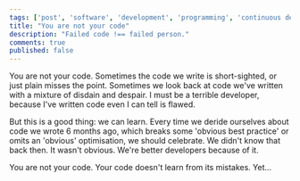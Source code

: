 ```yaml
---
tags: ['post', 'software', 'development', 'programming', 'continuous delivery']
title: "You are not your code"
description: "Failed code !== failed person."
comments: true
published: false
---
```

You are not your code.  Sometimes the code we write is short-sighted, or just plain misses the point.  Sometimes we look back at code we've written with a mixture of disdain and despair.  I must be a terrible developer, because I've written code even I can tell is flawed.

But this is a good thing: we can learn.  Every time we deride ourselves about code we wrote 6 months ago, which breaks some 'obvious best practice' or omits an 'obvious' optimisation, we should celebrate.  We didn't know that back then.  It wasn't obvious.  We're better developers because of it.

You are not your code.  Your code doesn't learn from its mistakes.  Yet...
